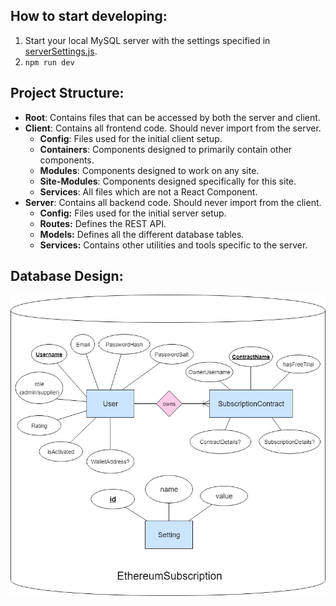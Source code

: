 ## How to start developing:
1. Start your local MySQL server with the settings specified in [serverSettings.js](./server/serverSettings.js).
2. `npm run dev`

## Project Structure:
- **Root**: Contains files that can be accessed by both the server and client.
- **Client**: Contains all frontend code. Should never import from the server.
    - **Config**: Files used for the initial client setup.
    - **Containers**: Components designed to primarily contain other components.
    - **Modules**: Components designed to work on any site.
    - **Site-Modules**: Components designed specifically for this site.
    - **Services**: All files which are not a React Component.
- **Server**: Contains all backend code. Should never import from the client.
    - **Config:** Files used for the initial server setup.
    - **Routes:** Defines the REST API.
    - **Models:** Defines all the different database tables.
    - **Services:** Contains other utilities and tools specific to the server.
    
## Database Design:
![alt-text](./markdown/ethereum_er.png)
